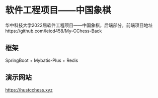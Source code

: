 # 软件工程项目——中国象棋

华中科技大学2022届软件工程项目——中国象棋，后端部分，前端项目地址https://github.com/leicd458/My-CChess-Back

## 框架

SpringBoot + Mybatis-Plus + Redis 

## 演示网站

 https://hustcchess.xyz

